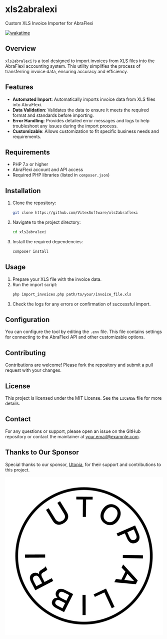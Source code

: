 # xls2abralexi

Custom XLS Invoice Importer for AbraFlexi

[![wakatime](https://wakatime.com/badge/user/5abba9ca-813e-43ac-9b5f-b1cfdf3dc1c7/project/5de83ee4-0e40-4f93-a833-2d25484890ef.svg)](https://wakatime.com/badge/user/5abba9ca-813e-43ac-9b5f-b1cfdf3dc1c7/project/5de83ee4-0e40-4f93-a833-2d25484890ef)

## Overview

`xls2abralexi` is a tool designed to import invoices from XLS files into the AbraFlexi accounting system. This utility simplifies the process of transferring invoice data, ensuring accuracy and efficiency.

## Features

- **Automated Import**: Automatically imports invoice data from XLS files into AbraFlexi.
- **Data Validation**: Validates the data to ensure it meets the required format and standards before importing.
- **Error Handling**: Provides detailed error messages and logs to help troubleshoot any issues during the import process.
- **Customizable**: Allows customization to fit specific business needs and requirements.

## Requirements

- PHP 7.x or higher
- AbraFlexi account and API access
- Required PHP libraries (listed in `composer.json`)

## Installation

1. Clone the repository:
    ```sh
    git clone https://github.com/VitexSoftware/xls2abraflexi
    ```
2. Navigate to the project directory:
    ```sh
    cd xls2abralexi
    ```
3. Install the required dependencies:
    ```sh
    composer install
    ```

## Usage

1. Prepare your XLS file with the invoice data.
2. Run the import script:
    ```sh
    php import_invoices.php path/to/your/invoice_file.xls
    ```
3. Check the logs for any errors or confirmation of successful import.

## Configuration

You can configure the tool by editing the `.env` file. This file contains settings for connecting to the AbraFlexi API and other customizable options.

## Contributing

Contributions are welcome! Please fork the repository and submit a pull request with your changes.

## License

This project is licensed under the MIT License. See the `LICENSE` file for more details.

## Contact

For any questions or support, please open an issue on the GitHub repository or contact the maintainer at your.email@example.com.

## Thanks to Our Sponsor

Special thanks to our sponsor, [Utopia](https://utopia.cz/), for their support and contributions to this project.

![Project Logo](utopialibri.svg)

